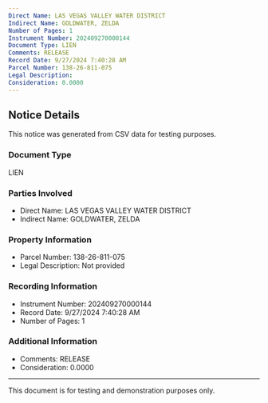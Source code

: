 ```yaml
---
Direct Name: LAS VEGAS VALLEY WATER DISTRICT
Indirect Name: GOLDWATER, ZELDA
Number of Pages: 1
Instrument Number: 202409270000144
Document Type: LIEN
Comments: RELEASE
Record Date: 9/27/2024 7:40:28 AM
Parcel Number: 138-26-811-075
Legal Description: 
Consideration: 0.0000
---
```


## Notice Details

This notice was generated from CSV data for testing purposes.

### Document Type
LIEN

### Parties Involved
- Direct Name: LAS VEGAS VALLEY WATER DISTRICT
- Indirect Name: GOLDWATER, ZELDA

### Property Information
- Parcel Number: 138-26-811-075
- Legal Description: Not provided

### Recording Information
- Instrument Number: 202409270000144
- Record Date: 9/27/2024 7:40:28 AM
- Number of Pages: 1

### Additional Information
- Comments: RELEASE
- Consideration: 0.0000

---

This document is for testing and demonstration purposes only.
